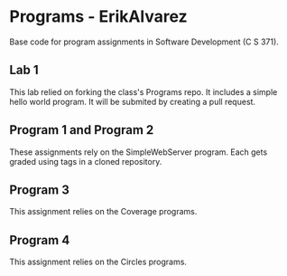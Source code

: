 # Programs - ErikAlvarez
Base code for program assignments in Software Development (C S 371). 
## Lab 1
This lab relied on forking the class's Programs repo. It includes a simple hello world program. It will be submited by creating a pull request.

## Program 1 and Program 2
These assignments rely on the SimpleWebServer program. Each gets graded using tags in a cloned repository. 

## Program 3
This assignment relies on the Coverage programs. 

## Program 4
This assignment relies on the Circles programs. 
